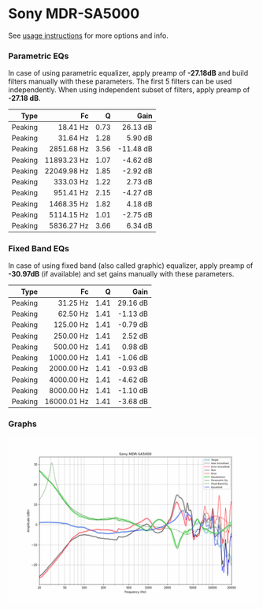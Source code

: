 # Sony MDR-SA5000
See [usage instructions](https://github.com/jaakkopasanen/AutoEq#usage) for more options and info.

### Parametric EQs
In case of using parametric equalizer, apply preamp of **-27.18dB** and build filters manually
with these parameters. The first 5 filters can be used independently.
When using independent subset of filters, apply preamp of **-27.18 dB**.

| Type    | Fc          |    Q | Gain      |
|--------:|------------:|-----:|----------:|
| Peaking | 18.41 Hz    | 0.73 | 26.13 dB  |
| Peaking | 31.64 Hz    | 1.28 | 5.90 dB   |
| Peaking | 2851.68 Hz  | 3.56 | -11.48 dB |
| Peaking | 11893.23 Hz | 1.07 | -4.62 dB  |
| Peaking | 22049.98 Hz | 1.85 | -2.92 dB  |
| Peaking | 333.03 Hz   | 1.22 | 2.73 dB   |
| Peaking | 951.41 Hz   | 2.15 | -4.27 dB  |
| Peaking | 1468.35 Hz  | 1.82 | 4.18 dB   |
| Peaking | 5114.15 Hz  | 1.01 | -2.75 dB  |
| Peaking | 5836.27 Hz  | 3.66 | 6.34 dB   |

### Fixed Band EQs
In case of using fixed band (also called graphic) equalizer, apply preamp of **-30.97dB**
(if available) and set gains manually with these parameters.

| Type    | Fc          |    Q | Gain     |
|--------:|------------:|-----:|---------:|
| Peaking | 31.25 Hz    | 1.41 | 29.16 dB |
| Peaking | 62.50 Hz    | 1.41 | -1.13 dB |
| Peaking | 125.00 Hz   | 1.41 | -0.79 dB |
| Peaking | 250.00 Hz   | 1.41 | 2.52 dB  |
| Peaking | 500.00 Hz   | 1.41 | 0.98 dB  |
| Peaking | 1000.00 Hz  | 1.41 | -1.06 dB |
| Peaking | 2000.00 Hz  | 1.41 | -0.93 dB |
| Peaking | 4000.00 Hz  | 1.41 | -4.62 dB |
| Peaking | 8000.00 Hz  | 1.41 | -1.10 dB |
| Peaking | 16000.01 Hz | 1.41 | -3.68 dB |

### Graphs
![](./Sony%20MDR-SA5000.png)